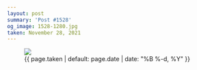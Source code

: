 ```yaml
---
layout: post
summary: 'Post #1528'
og_image: 1528-1280.jpg
taken: November 28, 2021
---
```


<figure class="post">
<img sizes="(min-width: 700px) 50vw, calc(100vw - 2rem)" src="{{ site.assets_url }}/1528-640.jpg" srcset="{{ site.assets_url }}/1528-320.jpg 320w, {{ site.assets_url }}/1528-640.jpg 640w, {{ site.assets_url }}/1528-960.jpg 960w, {{ site.assets_url }}/1528-1280.jpg 1280w"/>
<figcaption>
<time>{{ page.taken | default: page.date | date: "%B %-d, %Y" }}</time>
</figcaption>
</figure>
